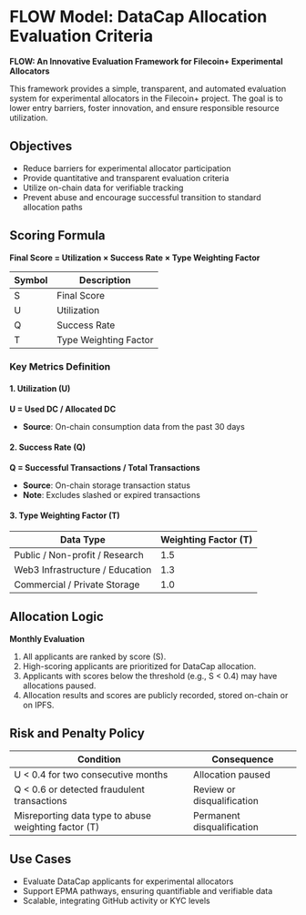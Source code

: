 # FLOW Model: DataCap Allocation Evaluation Criteria

**FLOW: An Innovative Evaluation Framework for Filecoin+ Experimental Allocators**

This framework provides a simple, transparent, and automated evaluation system for experimental allocators in the Filecoin+ project. The goal is to lower entry barriers, foster innovation, and ensure responsible resource utilization.

## Objectives

- Reduce barriers for experimental allocator participation
- Provide quantitative and transparent evaluation criteria
- Utilize on-chain data for verifiable tracking
- Prevent abuse and encourage successful transition to standard allocation paths

## Scoring Formula

**Final Score = Utilization × Success Rate × Type Weighting Factor**

| Symbol | Description |
| --- | --- |
| S | Final Score |
| U | Utilization |
| Q | Success Rate |
| T | Type Weighting Factor |

### Key Metrics Definition

#### 1. Utilization (U)

**U = Used DC / Allocated DC**

- **Source**: On-chain consumption data from the past 30 days

#### 2. Success Rate (Q)

**Q = Successful Transactions / Total Transactions**

- **Source**: On-chain storage transaction status
- **Note**: Excludes slashed or expired transactions

#### 3. Type Weighting Factor (T)

| Data Type | Weighting Factor (T) |
| --- | --- |
| Public / Non-profit / Research | 1.5 |
| Web3 Infrastructure / Education | 1.3 |
| Commercial / Private Storage | 1.0 |

## Allocation Logic

**Monthly Evaluation**

1. All applicants are ranked by score (S).
2. High-scoring applicants are prioritized for DataCap allocation.
3. Applicants with scores below the threshold (e.g., S &lt; 0.4) may have allocations paused.
4. Allocation results and scores are publicly recorded, stored on-chain or on IPFS.

## Risk and Penalty Policy

| Condition | Consequence |
| --- | --- |
| U &lt; 0.4 for two consecutive months | Allocation paused |
| Q &lt; 0.6 or detected fraudulent transactions | Review or disqualification |
| Misreporting data type to abuse weighting factor (T) | Permanent disqualification |

## Use Cases

- Evaluate DataCap applicants for experimental allocators
- Support EPMA pathways, ensuring quantifiable and verifiable data
- Scalable, integrating GitHub activity or KYC levels
